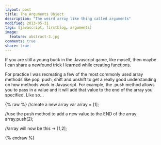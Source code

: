```yaml
---
layout: post
title: The Arguments Object
description: "The weird array like thing called arguments"
modified: 2013-05-31
tags: [javascript, firstblog, arguments]
image:
  feature: abstract-3.jpg
comments: true
share: true
---
```


If you are still a young buck in the Javascript game, like myself, then maybe I can share a newfound
trick I learned while creating functions.

For practice I was recreating a few of the most commonly used array methods like pop, push, shift and unshift to get a really good understanding on how methods work in Javascript. For example, the .push method allows you to pass in a value and it will add that value to the end of the array you specified. Like so...

{% raw %}
//create a new array
var array = [1];

//use the push method to add a new value to the END of the array
array.push(2);

//array will now be this
-> [1,2];

{% endraw %}

